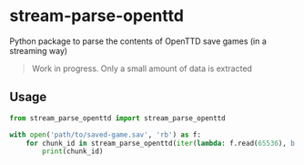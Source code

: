 # stream-parse-openttd

Python package to parse the contents of OpenTTD save games (in a streaming way)

> Work in progress. Only a small amount of data is extracted


## Usage

```python
from stream_parse_openttd import stream_parse_openttd

with open('path/to/saved-game.sav', 'rb') as f:
    for chunk_id in stream_parse_openttd(iter(lambda: f.read(65536), b'')):
        print(chunk_id)
```
